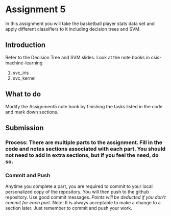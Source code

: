 # Assignment 5
In this assignment you will take the basketball player stats data set and apply different classifiers to it
including decision trees and SVM.

## Introduction
Refer to the Decision Tree and SVM slides.  Look at the note books in csis-machine-learning
1. svc_iris
2. svc_kernel
  

## What to do
Modify the Assignment5 note book by finishing the tasks listed in the code and mark down sections.
## Submission
### Process:  There are multiple parts to the assignment. Fill in the code and notes sections associated with each part.  You should not need to add in extra sections, but if you feel the need, do so.   
### Commit and Push
Anytime you complete a part, you are required to commit to your local personalized copy of the repository. You will then push to the github repository.  Use good commit messages.  _Points will be deducted if you don't commit for each part._  Note:  It is always acceptable to make a change to a section later. Just remember to commit and push your work.
